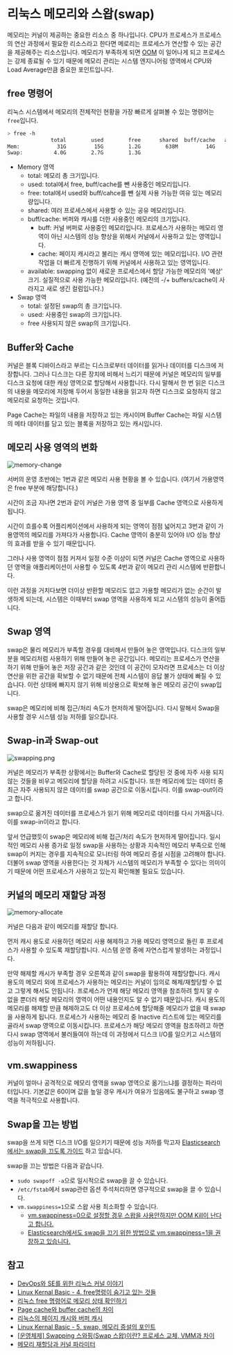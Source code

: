 # 리눅스 메모리와 스왑(swap)

메모리는 커널이 제공하는 중요한 리소스 중 하나입니다. CPU가 프로세스가 프로세스의 연산 과정에서 필요한 리소스라고 한다면 메로리는 프로세스가 연산할 수 있는 공간을 제공해주는 리소스입니다. 메모리가 부족하게 되면 [OOM](https://ko.wikipedia.org/wiki/%EB%A9%94%EB%AA%A8%EB%A6%AC_%EB%B6%80%EC%A1%B1) 이 일어나게 되고 프로세스는 강제 종료될 수 있기 때문에 메모리 관리는 시스템 엔지니어링 영역에서 CPU와 Load Average만큼 중요한 포인트입니다.  

## free 명령어
리눅스 시스템에서 메모리의 전체적인 현황을 가장 빠르게 살펴볼 수 있는 명령어는 `free`입니다.

```bash
> free -h
              total        used        free      shared  buff/cache   available
Mem:            31G         15G        1.2G        638M         14G        7.4G
Swap:          4.0G        2.7G        1.3G
```
- Memory 영역
  - total: 메모리 총 크기입니다.
  - used: total에서 free, buff/cache를 뺀 사용중인 메모리입니다.
  - free: total에서 used와 buff/cahce를 뺀 실제 사용 가능한 여유 있는 메모리량입니다.
  - shared: 여러 프로세스에서 사용할 수 있는 공유 메모리입니다.
  - buff/cache: 버퍼와 캐시를 더한 사용중인 메모리의 크기입니다.
    - buff: 커널 버퍼로 사용중인 메모리입니다. 프로세스가 사용하는 메모리 영역이 아닌 시스템의 성능 향상을 위해서 커널에서 사용하고 있는 영역입니다.
    - cache: 페이지 캐시라고 불리는 캐시 영역에 있는 메모리입니다. I/O 관련 작업을 더 빠르게 진행하기 위해 커널에서 사용하고 있는 영역입니다.
  - available: swapping 없이 새로운 프로세스에서 할당 가능한 메모리의 '예상' 크기. 실질적으로 사용 가능한 메모리입니다. (예전의 -/+ buffers/cache이 사라지고 새로 생긴 컬럼입니다.)
- Swap 영역
  - total: 설정된 swap의 총 크기입니다.
  - used: 사용중인 swap의 크기입니다.
  - free 사용되지 않은 swap의 크기입니다.

## Buffer와 Cache
커널은 블록 디바이스라고 부르는 디스크로부터 데이터를 읽거나 데이터를 디스크에 저장합니다. 그러나 디스크는 다른 장치에 비해서 느리기 때문에 커널은 메모리의 일부를 디스크 요청에 대한 캐싱 영역으로 할당해서 사용합니다. 다시 말해서 한 번 읽은 디스크의 내용을 메모리에 저장해 두어서 동일한 내용을 읽고자 하면 디스크로 요청하지 않고 메모리로 요청하는 것입니다.

Page Cache는 파일의 내용을 저장하고 있는 캐시이며 Buffer Cache는 파일 시스템의 메타 데이터를 담고 있는 블록을 저장하고 있는 캐시입니다. 

## 메모리 사용 영역의 변화
![memory-change](images/memory-change.png)

서버의 운영 초반에는 1번과 같은 메모리 사용 현황을 볼 수 있습니다. (여기서 가용영역은 free 부분에 해당합니다.)

시간이 조금 지나면 2번과 같이 커널은 가용 영역 중 일부를 Cache 영역으로 사용하게 됩니다.

시간이 흐를수록 어플리케이션에서 사용하게 되는 영역이 점점 넓어지고 3번과 같이 가용영역의 메모리를 가져다가 사용합니다. Cache 영역이 충분히 있어야 I/O 성능 향상의 효과를 받을 수 있기 때문입니다.

그러나 사용 영역이 점점 커져서 일정 수준 이상이 되면 커널은 Cache 영역으로 사용하던 영역을 애플리케이션이 사용할 수 있도록 4번과 같이 메모리 관리 시스템에 반환합니다.

이런 과정을 거치다보면 더이상 반환할 메모리도 없고 가용할 메모리가 없는 순간이 발생하게 되는데, 시스템은 이때부터 swap 영역을 사용하게 되고 시스템의 성능이 줄어듭니다.

## Swap 영역
swap은 물리 메모리가 부족할 경우를 대비해서 만들어 놓은 영역입니다. 디스크의 일부분을 메모리처럼 사용하기 위해 만들어 놓은 공간입니다. 메모리는 프로세스가 연산을 하기 위해 만들어 놓은 저장 공간과 같은 것인데 이 공간이 모자라면 프로세스는 더 이상 연산을 위한 공간을 확보할 수 없기 때문에 전체 시스템이 응답 불가 상태에 빠질 수 있습니다. 이런 상태에 빠지지 않기 위해 비상용으로 확보해 놓은 메모리 공간이 swap입니다.

swap은 메모리에 비해 접근/처리 속도가 현저하게 떨어집니다. 다시 말해서 Swap을 사용할 경우 시스템 성능 저하를 일으킵니다.

## Swap-in과 Swap-out
![swapping.png](images/swapping.png)

커널은 메모리가 부족한 상황에서는 Buffer와 Cache로 할당된 것 중에 자주 사용 되지 않는 것들을 비우고 메모리에 할당을 하려고 시도합니다. 또한 메모리에 있는 데이터 중 최근 자주 사용되지 않은 데이터를 swap 공간으로 이동시킵니다. 이를 swap-out이라고 합니다.

swap으로 옮겨진 데이터를 프로세스가 읽기 위해 메모리로 데이터를 다시 가져옵니다. 이를 swap-in이라고 합니다.

앞서 언급했듯이 swap은 메모리에 비해 접근/처리 속도가 현저하게 떨어집니다. 일시적인 메모리 사용 증가로 일정 swap을 사용하는 상황과 지속적인 메모리 부족으로 인해 swap이 커지는 경우를 지속적으로 모니터링 하여 메모리 증설 시점을 고려해야 합니다. 더불어 swap 영역을 사용한다는 것 자체가 시스템의 메모리가 부족할 수 있다는 의미이기 때문에 어떤 프로세스가 사용하고 있는지 확인해볼 필요도 있습니다.

## 커널의 메모리 재할당 과정
![memory-allocate](images/memory-allocate.png)

커널은 다음과 같이 메모리를 재할당 합니다. 

먼저 캐시 용도로 사용하던 메모리 사용 해제하고 가용 메모리 영역으로 돌린 후 프로세스가 사용할 수 있도록 재할당합니다. 시스템 운영 중에 자연스럽게 발생하는 과정입니다.

만약 해제할 캐시가 부족할 경우 오른쪽과 같이 swap을 활용하여 재할당합니다. 캐시 용도의 메모리 외에 프로세스가 사용하는 메모리는 커널이 임의로 해제/재할당할 수 없고 그렇게 해서도 안됩니다. 프로세스가 언제 해당 메모리 영역을 참조하려 할지 알 수 없을 뿐더러 해당 메모리의 영역이 어떤 내용인지도 알 수 없기 때문입니다. 캐시 용도의 메모리를 해제할 만큼 해제하고도 더 이상 프로세스에 할당해줄 메모리가 없을 때 swap을 사용하게 됩니다. 프로세스가 사용하는 메모리 중 Inactive 리스트에 있는 메모리를 골라서 swap 영역으로 이동시킵니다. 프로세스가 해당 메모리 영역을 참조하려고 하면 다시 swap 영역에서 불러들여야 하는데 이 과정에서 디스크 I/O를 일으키고 시스템의 성능이 저하됩니다.

## vm.swappiness
커널이 얼마나 공격적으로 메모리 영역을 swap 영역으로 옮기느냐를 결정하는 파라미터입니다. 기본값은 60이며 
값을 높일 경우 캐시가 여유가 있음에도 불구하고 swap 영역을 적극적으로 사용합니다.

## Swap을 끄는 방법
swap을 쓰게 되면 디스크 I/O를 일으키기 때문에 성능 저하를 막고자 [Elasticsearch에서는 swap을 끄도록 가이드](https://www.elastic.co/guide/en/elasticsearch/reference/current/setup-configuration-memory.html) 하고 있습니다.

swap을 끄는 방법은 다음과 같습니다.

- `sudo swapoff -a`으로 일시적으로 swap을 끌 수 있습니다. 
- `/etc/fstab`에서 swap관련 옵션 주석처리하면 영구적으로 swap을 끌 수 있습니다.
- `vm.swappiness=1`으로 스왑 사용 최소화할 수 있습니다.
  - [vm.swappiness=0으로 설정할 경우 스왑을 사용안하지만 OOM Kill이 난다고 합니다.](https://xdhyix.wordpress.com/2015/07/30/vm-swappiness0/)
  - [Elasticsearch에서도 swap을 끄기 위한 방법으로 vm.swappiness=1을 권장하고 있습니다.](https://www.elastic.co/guide/en/elasticsearch/reference/current/setup-configuration-memory.html#swappiness)


## 참고
- [DevOps와 SE를 위한 리눅스 커널 이야기](http://www.yes24.com/Product/Goods/44376723)
- [Linux Kernal Basic - 4. free명령이 숨기고 있는 것들](https://jihooyim1.gitbooks.io/linuxbasic/content/contents/04.html)
- [리눅스 free 명령어로 메모리 상태 확인하기](https://www.whatap.io/ko/blog/37/)
- [Page cache와 buffer cache의 차이](https://dhkoo.github.io/2019/03/08/cache/)
- [리눅스의 페이지 캐시와 버퍼 캐시](https://brunch.co.kr/@alden/25)
- [Linux Kernal Basic - 5. swap, 메모리 증설의 포인트](https://jihooyim1.gitbooks.io/linuxbasic/content/contents/05.html)
- [[운영체제] Swapping 스와핑(Swap 스왑)이란? 프로세스 교체, VMM과 차이](https://jhnyang.tistory.com/103)
- [메모리 재할당과 커널 파라미터](https://brunch.co.kr/@alden/14)